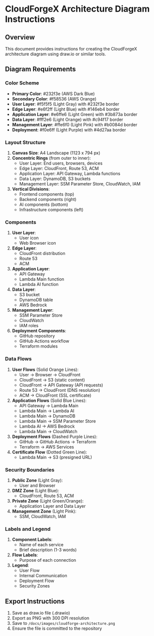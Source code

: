 # CloudForgeX Architecture Diagram Instructions

## Overview
This document provides instructions for creating the CloudForgeX architecture diagram using draw.io or similar tools.

## Diagram Requirements

### Color Scheme
- **Primary Color**: #232f3e (AWS Dark Blue)
- **Secondary Color**: #f58536 (AWS Orange)
- **User Layer**: #f5f5f5 (Light Gray) with #232f3e border
- **Edge Layer**: #e6f2ff (Light Blue) with #146eb4 border
- **Application Layer**: #e6ffe6 (Light Green) with #3b873a border
- **Data Layer**: #fff2e6 (Light Orange) with #c94f17 border
- **Management Layer**: #ffe6f0 (Light Pink) with #b0084d border
- **Deployment**: #f0e6ff (Light Purple) with #4d27aa border

### Layout Structure
1. **Canvas Size**: A4 Landscape (1123 x 794 px)
2. **Concentric Rings** (from outer to inner):
   - User Layer: End users, browsers, devices
   - Edge Layer: CloudFront, Route 53, ACM
   - Application Layer: API Gateway, Lambda functions
   - Data Layer: DynamoDB, S3 buckets
   - Management Layer: SSM Parameter Store, CloudWatch, IAM
3. **Vertical Divisions**:
   - Frontend components (top)
   - Backend components (right)
   - AI components (bottom)
   - Infrastructure components (left)

### Components
1. **User Layer**:
   - User icon
   - Web Browser icon
2. **Edge Layer**:
   - CloudFront distribution
   - Route 53
   - ACM
3. **Application Layer**:
   - API Gateway
   - Lambda Main function
   - Lambda AI function
4. **Data Layer**:
   - S3 bucket
   - DynamoDB table
   - AWS Bedrock
5. **Management Layer**:
   - SSM Parameter Store
   - CloudWatch
   - IAM roles
6. **Deployment Components**:
   - GitHub repository
   - GitHub Actions workflow
   - Terraform modules

### Data Flows
1. **User Flows** (Solid Orange Lines):
   - User → Browser → CloudFront
   - CloudFront → S3 (static content)
   - CloudFront → API Gateway (API requests)
   - Route 53 → CloudFront (DNS resolution)
   - ACM → CloudFront (SSL certificate)
2. **Application Flows** (Solid Blue Lines):
   - API Gateway → Lambda Main
   - Lambda Main → Lambda AI
   - Lambda Main → DynamoDB
   - Lambda Main → SSM Parameter Store
   - Lambda AI → AWS Bedrock
   - Lambda Main → CloudWatch
3. **Deployment Flows** (Dashed Purple Lines):
   - GitHub → GitHub Actions → Terraform
   - Terraform → AWS Services
4. **Certificate Flow** (Dotted Green Line):
   - Lambda Main → S3 (presigned URL)

### Security Boundaries
1. **Public Zone** (Light Gray):
   - User and Browser
2. **DMZ Zone** (Light Blue):
   - CloudFront, Route 53, ACM
3. **Private Zone** (Light Green/Orange):
   - Application Layer and Data Layer
4. **Management Zone** (Light Pink):
   - SSM, CloudWatch, IAM

### Labels and Legend
1. **Component Labels**:
   - Name of each service
   - Brief description (1-3 words)
2. **Flow Labels**:
   - Purpose of each connection
3. **Legend**:
   - User Flow
   - Internal Communication
   - Deployment Flow
   - Security Zones

## Export Instructions
1. Save as draw.io file (.drawio)
2. Export as PNG with 300 DPI resolution
3. Save to `/docs/images/cloudforge-architecture.png`
4. Ensure the file is committed to the repository